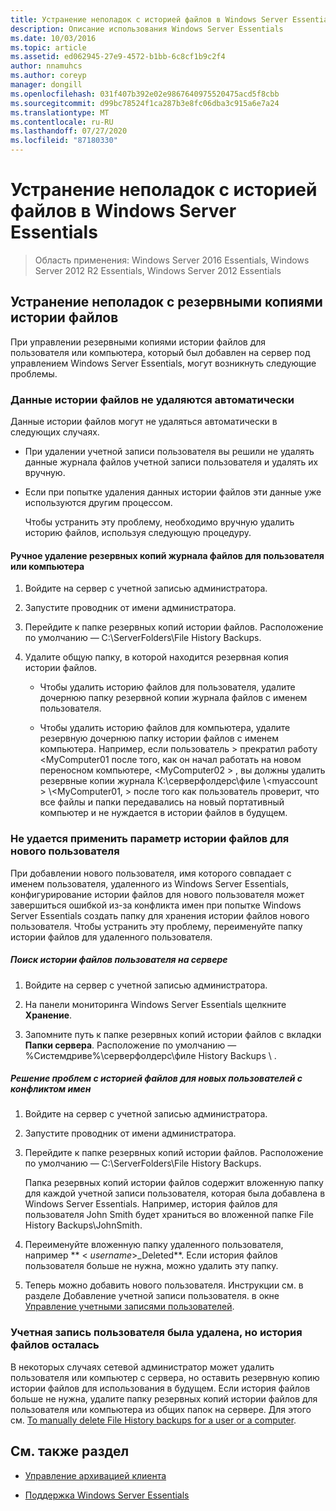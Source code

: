 ```yaml
---
title: Устранение неполадок с историей файлов в Windows Server Essentials
description: Описание использования Windows Server Essentials
ms.date: 10/03/2016
ms.topic: article
ms.assetid: ed062945-27e9-4572-b1bb-6c8cf1b9c2f4
author: nnamuhcs
ms.author: coreyp
manager: dongill
ms.openlocfilehash: 031f407b392e02e9867640975520475acd5f8cbb
ms.sourcegitcommit: d99bc78524f1ca287b3e8fc06dba3c915a6e7a24
ms.translationtype: MT
ms.contentlocale: ru-RU
ms.lasthandoff: 07/27/2020
ms.locfileid: "87180330"
---
```

# <a name="troubleshoot-file-history-in-windows-server-essentials"></a>Устранение неполадок с историей файлов в Windows Server Essentials

>Область применения: Windows Server 2016 Essentials, Windows Server 2012 R2 Essentials, Windows Server 2012 Essentials

## <a name="troubleshoot-issues-with-user-file-history-backups"></a>Устранение неполадок с резервными копиями истории файлов
 При управлении резервными копиями истории файлов для пользователя или компьютера, который был добавлен на сервер под управлением Windows Server Essentials, могут возникнуть следующие проблемы.

### <a name="file-history-data-is-not-automatically-deleted"></a>Данные истории файлов не удаляются автоматически
 Данные истории файлов могут не удаляться автоматически в следующих случаях.

- При удалении учетной записи пользователя вы решили не удалять данные журнала файлов учетной записи пользователя и удалять их вручную.

- Если при попытке удаления данных истории файлов эти данные уже используются другим процессом.

  Чтобы устранить эту проблему, необходимо вручную удалить историю файлов, используя следующую процедуру.

####  <a name="to-manually-delete-file-history-backups-for-a-user-or-a-computer"></a><a name="BKMK_manuallyDelete"></a>Ручное удаление резервных копий журнала файлов для пользователя или компьютера

1.  Войдите на сервер с учетной записью администратора.

2.  Запустите проводник от имени администратора.

3.  Перейдите к папке резервных копий истории файлов. Расположение по умолчанию — C:\ServerFolders\File History Backups.

4.  Удалите общую папку, в которой находится резервная копия истории файлов.

    -   Чтобы удалить историю файлов для пользователя, удалите дочернюю папку резервной копии журнала файлов с именем пользователя.

    -   Чтобы удалить историю файлов для компьютера, удалите резервную дочернюю папку истории файлов с именем компьютера. Например, если пользователь \> прекратил работу <MyComputer01 после того, как он начал работать на новом переносном компьютере, <MyComputer02 \> , вы должны удалить резервные копии журнала К:\серверфолдерс\филе \\<myaccount \> \\<MyComputer01, \> после того как пользователь проверит, что все файлы и папки передавались на новый портативный компьютер и не нуждается в истории файлов в будущем.

### <a name="cannot-apply-file-history-setting-to-a-new-user"></a>Не удается применить параметр истории файлов для нового пользователя
 При добавлении нового пользователя, имя которого совпадает с именем пользователя, удаленного из Windows Server Essentials, конфигурирование истории файлов для нового пользователя может завершиться ошибкой из-за конфликта имен при попытке Windows Server Essentials создать папку для хранения истории файлов нового пользователя. Чтобы устранить эту проблему, переименуйте папку истории файлов для удаленного пользователя.

##### <a name="to-locate-user-file-history-on-the-server"></a>Поиск истории файлов пользователя на сервере

1.  Войдите на сервер с учетной записью администратора.

2.  На панели мониторинга Windows Server Essentials щелкните **Хранение**.

3.  Запомните путь к папке резервных копий истории файлов с вкладки **Папки сервера**. Расположение по умолчанию —%Системдриве%\серверфолдерс\филе History Backups \\ .

##### <a name="to-resolve-file-history-issues-for-a-new-user-with-a-name-conflict"></a>Решение проблем с историей файлов для новых пользователей с конфликтом имен

1.  Войдите на сервер с учетной записью администратора.

2.  Запустите проводник от имени администратора.

3.  Перейдите к папке резервных копий истории файлов. Расположение по умолчанию — C:\ServerFolders\File History Backups.

     Папка резервных копий истории файлов содержит вложенную папку для каждой учетной записи пользователя, которая была добавлена в Windows Server Essentials. Например, история файлов для пользователя John Smith будет храниться во вложенной папке File History Backups\JohnSmith.

4.  Переименуйте вложенную папку удаленного пользователя, например ** < *username*>_Deleted**. Если история файлов пользователя больше не нужна, можно удалить эту папку.

5. Теперь можно добавить нового пользователя. Инструкции см. в разделе Добавление учетной записи пользователя. в окне [Управление учетными записями пользователей](../manage/Manage-User-Accounts-in-Windows-Server-Essentials.md).

### <a name="a-user-account-was-removed-but-the-users-file-history-remains"></a>Учетная запись пользователя была удалена, но история файлов осталась
 В некоторых случаях сетевой администратор может удалить пользователя или компьютер с сервера, но оставить резервную копию истории файлов для использования в будущем. Если история файлов больше не нужна, удалите папку резервных копий истории файлов для пользователя или компьютера из общих папок на сервере. Для этого см. [To manually delete File History backups for a user or a computer](../support/Troubleshoot-File-History-in-Windows-Server-Essentials.md#BKMK_manuallyDelete).


## <a name="see-also"></a>См. также раздел

-   [Управление архивацией клиента](../manage/Manage-Client-Computer-Backup-in-Windows-Server-Essentials.md)

-   [Поддержка Windows Server Essentials](../support/Support-Windows-Server-Essentials.md)

